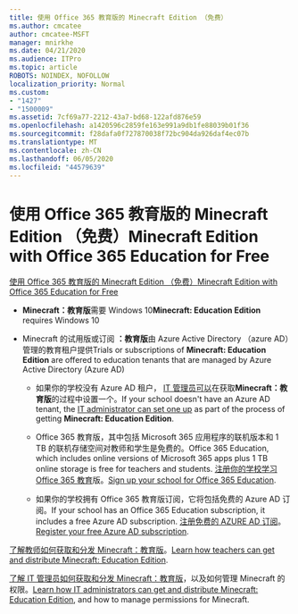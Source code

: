 ```yaml
---
title: 使用 Office 365 教育版的 Minecraft Edition （免费）
ms.author: cmcatee
author: cmcatee-MSFT
manager: mnirkhe
ms.date: 04/21/2020
ms.audience: ITPro
ms.topic: article
ROBOTS: NOINDEX, NOFOLLOW
localization_priority: Normal
ms.custom:
- "1427"
- "1500009"
ms.assetid: 7cf69a77-2212-43a7-bd68-122afd876e59
ms.openlocfilehash: a1420596c2859fe163e991a9db1fe88039b01f36
ms.sourcegitcommit: f28dafa0f727870038f72bc904da926daf4ec07b
ms.translationtype: MT
ms.contentlocale: zh-CN
ms.lasthandoff: 06/05/2020
ms.locfileid: "44579639"
---
```

# <a name="minecraft-edition-with-office-365-education-for-free"></a><span data-ttu-id="e96d2-102">使用 Office 365 教育版的 Minecraft Edition （免费）</span><span class="sxs-lookup"><span data-stu-id="e96d2-102">Minecraft Edition with Office 365 Education for Free</span></span>

[<span data-ttu-id="e96d2-103">使用 Office 365 教育版的 Minecraft Edition （免费）</span><span class="sxs-lookup"><span data-stu-id="e96d2-103">Minecraft Edition with Office 365 Education for Free</span></span>](https://docs.microsoft.com/education/windows/get-minecraft-for-education)
  
- <span data-ttu-id="e96d2-104">**Minecraft：教育版**需要 Windows 10</span><span class="sxs-lookup"><span data-stu-id="e96d2-104">**Minecraft: Education Edition** requires Windows 10</span></span>

- <span data-ttu-id="e96d2-105">Minecraft 的试用版或订阅 **：教育版**由 Azure Active Directory （azure AD）管理的教育租户提供</span><span class="sxs-lookup"><span data-stu-id="e96d2-105">Trials or subscriptions of **Minecraft: Education Edition** are offered to education tenants that are managed by Azure Active Directory (Azure AD)</span></span>

  - <span data-ttu-id="e96d2-106">如果你的学校没有 Azure AD 租户， [IT 管理员可以](https://docs.microsoft.com/education/windows/school-get-minecraft)在获取**Minecraft：教育版**的过程中设置一个。</span><span class="sxs-lookup"><span data-stu-id="e96d2-106">If your school doesn't have an Azure AD tenant, the [IT administrator can set one up](https://docs.microsoft.com/education/windows/school-get-minecraft) as part of the process of getting **Minecraft: Education Edition**.</span></span>

  - <span data-ttu-id="e96d2-107">Office 365 教育版，其中包括 Microsoft 365 应用程序的联机版本和 1 TB 的联机存储空间对教师和学生是免费的。</span><span class="sxs-lookup"><span data-stu-id="e96d2-107">Office 365 Education, which includes online versions of Microsoft 365 apps plus 1 TB online storage is free for teachers and students.</span></span> <span data-ttu-id="e96d2-108">[注册你的学校学习 Office 365 教育](https://products.office.com/academic/office-365-education-plan)版。</span><span class="sxs-lookup"><span data-stu-id="e96d2-108">[Sign up your school for Office 365 Education](https://products.office.com/academic/office-365-education-plan).</span></span>

  - <span data-ttu-id="e96d2-109">如果你的学校拥有 Office 365 教育版订阅，它将包括免费的 Azure AD 订阅。</span><span class="sxs-lookup"><span data-stu-id="e96d2-109">If your school has an Office 365 Education subscription, it includes a free Azure AD subscription.</span></span> <span data-ttu-id="e96d2-110">[注册免费的 AZURE AD 订阅](https://msdn.microsoft.com/library/windows/hardware/mt703369%28v=vs.85%29.aspx)。</span><span class="sxs-lookup"><span data-stu-id="e96d2-110">[Register your free Azure AD subscription](https://msdn.microsoft.com/library/windows/hardware/mt703369%28v=vs.85%29.aspx).</span></span>

<span data-ttu-id="e96d2-111">[了解教师如何获取和分发 Minecraft：教育版](https://docs.microsoft.com/education/windows/teacher-get-minecraft)。</span><span class="sxs-lookup"><span data-stu-id="e96d2-111">[Learn how teachers can get and distribute Minecraft: Education Edition](https://docs.microsoft.com/education/windows/teacher-get-minecraft).</span></span>
  
<span data-ttu-id="e96d2-112">[了解 IT 管理员如何获取和分发 Minecraft：教育版](https://docs.microsoft.com/education/windows/school-get-minecraft)，以及如何管理 Minecraft 的权限。</span><span class="sxs-lookup"><span data-stu-id="e96d2-112">[Learn how IT administrators can get and distribute Minecraft: Education Edition](https://docs.microsoft.com/education/windows/school-get-minecraft), and how to manage permissions for Minecraft.</span></span>